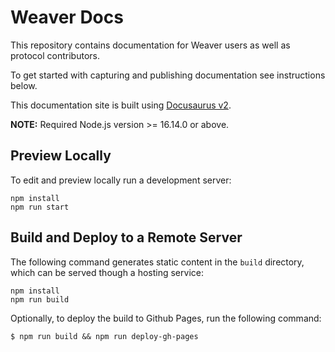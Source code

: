 <!--
 Copyright IBM Corp. All Rights Reserved.

 SPDX-License-Identifier: CC-BY-4.0
 -->
# Weaver Docs

This repository contains documentation for Weaver users as well as protocol contributors.

To get started with capturing and publishing documentation see instructions below.

This documentation site is built using [Docusaurus v2](https://v2.docusaurus.io/docs/).

**NOTE:** Required Node.js version >= 16.14.0 or above.

## Preview Locally

To edit and preview locally run a development server:

```
npm install
npm run start
```

## Build and Deploy to a Remote Server

The following command generates static content in the `build` directory, which can be served though a hosting service:

```
npm install
npm run build
```

Optionally, to deploy the build to Github Pages, run the following command:

```
$ npm run build && npm run deploy-gh-pages
```
